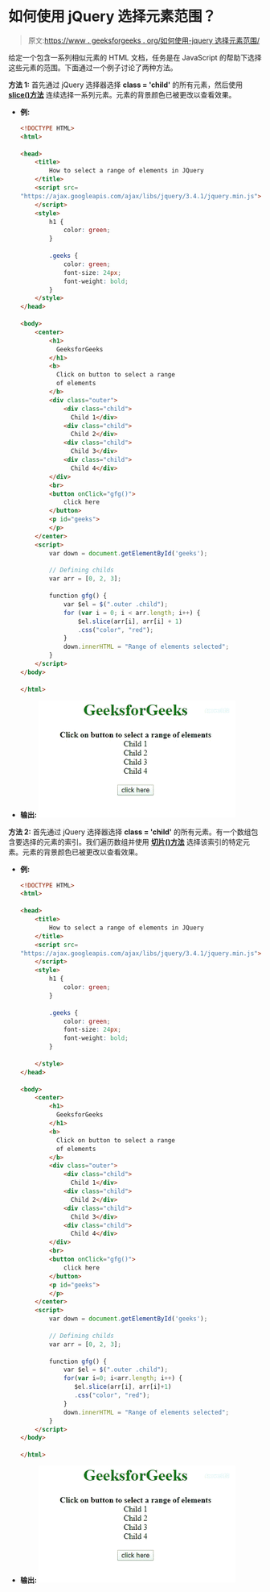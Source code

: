 # 如何使用 jQuery 选择元素范围？

> 原文:[https://www . geeksforgeeks . org/如何使用-jquery 选择元素范围/](https://www.geeksforgeeks.org/how-to-select-a-range-of-elements-using-jquery/)

给定一个包含一系列相似元素的 HTML 文档，任务是在 JavaScript 的帮助下选择这些元素的范围。下面通过一个例子讨论了两种方法。

**方法 1:** 首先通过 jQuery 选择器选择 **class = 'child'** 的所有元素，然后使用 **[slice()方法](https://www.geeksforgeeks.org/javascript-array-slice/)** 连续选择一系列元素。元素的背景颜色已被更改以查看效果。

*   **例:**

    ```html
    <!DOCTYPE HTML>
    <html>

    <head>
        <title>
            How to select a range of elements in JQuery
        </title>
        <script src=
    "https://ajax.googleapis.com/ajax/libs/jquery/3.4.1/jquery.min.js">
        </script>
        <style>
            h1 {
                color: green;
            }

            .geeks {
                color: green;
                font-size: 24px;
                font-weight: bold;
            }
        </style>
    </head>

    <body>
        <center>
            <h1> 
              GeeksforGeeks 
            </h1>
            <b> 
              Click on button to select a range
              of elements
            </b>
            <div class="outer">
                <div class="child">
                  Child 1</div>
                <div class="child">
                  Child 2</div>
                <div class="child">
                  Child 3</div>
                <div class="child">
                  Child 4</div>
            </div>
            <br>
            <button onClick="gfg()">
                click here
            </button>
            <p id="geeks">
            </p>
        </center>
        <script>
            var down = document.getElementById('geeks');

            // Defining childs 
            var arr = [0, 2, 3];

            function gfg() {
                var $el = $(".outer .child");
                for (var i = 0; i < arr.length; i++) {
                    $el.slice(arr[i], arr[i] + 1)
                    .css("color", "red");
                }
                down.innerHTML = "Range of elements selected";
            }
        </script>
    </body>

    </html>
    ```

*   **输出:** ![](img/29696c5d5ad0f3b0bb7aba9e59bcb6f9.png)

**方法 2:** 首先通过 jQuery 选择器选择 **class = 'child'** 的所有元素。有一个数组包含要选择的元素的索引。我们遍历数组并使用 **[切片()方法](https://www.geeksforgeeks.org/javascript-array-slice/)** 选择该索引的特定元素。元素的背景颜色已被更改以查看效果。

*   **例:**

    ```html
    <!DOCTYPE HTML>
    <html>

    <head>
        <title>
            How to select a range of elements in JQuery
        </title>
        <script src=
    "https://ajax.googleapis.com/ajax/libs/jquery/3.4.1/jquery.min.js">
        </script>
        <style>
            h1 {
                color: green;
            }

            .geeks {
                color: green;
                font-size: 24px;
                font-weight: bold;
            }

        </style>
    </head>

    <body>
        <center>
            <h1> 
              GeeksforGeeks 
            </h1>
            <b> 
              Click on button to select a range
              of elements
            </b>
            <div class="outer">
                <div class="child">
                  Child 1</div>
                <div class="child">
                  Child 2</div>
                <div class="child">
                  Child 3</div>
                <div class="child">
                  Child 4</div>
            </div>
            <br>
            <button onClick="gfg()">
                click here
            </button>
            <p id="geeks">
            </p>
        </center>
        <script>
            var down = document.getElementById('geeks');

            // Defining childs 
            var arr = [0, 2, 3];

            function gfg() {
                var $el = $(".outer .child");
                for(var i=0; i<arr.length; i++) {
                   $el.slice(arr[i], arr[i]+1)
                   .css("color", "red");
                }
                down.innerHTML = "Range of elements selected";
            }
        </script>
    </body>

    </html>
    ```

*   **输出:** ![](img/29696c5d5ad0f3b0bb7aba9e59bcb6f9.png)